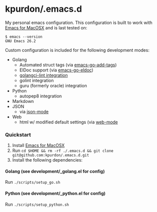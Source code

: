 # kpurdon/.emacs.d

My personal emacs configuration. This configuration is built to work with [Emacs for MacOSX](http://emacsformacosx.com/) and is last tested on:

```
$ emacs --version
GNU Emacs 26.2
```

Custom configuration is included for the following development modes:

* Golang
    * Automated struct tags (via [emacs-go-add-tags](https://github.com/syohex/emacs-go-add-tags))
    * ElDoc support (via [emacs-go-eldoc](https://github.com/syohex/emacs-go-eldoc))
	* [golangci-lint integration](https://github.com/weijiangan/flycheck-golangci-lint)
    * golint integration
    * guru (formerly oracle) integration
* Python
    * autopep8 integration
* Markdown
* JSON
    * via [json-mode](https://github.com/joshwnj/json-mode)
* Web
    * html w/ modified default settings (via [web-mode](http://web-mode.org/)

### Quickstart

1. Install [Emacs for MacOSX](http://emacsformacosx.com/)
2. Run `cd $HOME && rm -rf ./.emacs.d && git clone git@github.com:kpurdon/.emacs.d.git`
3. Install the following dependencies:

#### Golang (see development/_golang.el for config)

Run `./scripts/setup_go.sh`

#### Python (see development/_python.el for config)

Run `./scripts/setup_python.sh`
